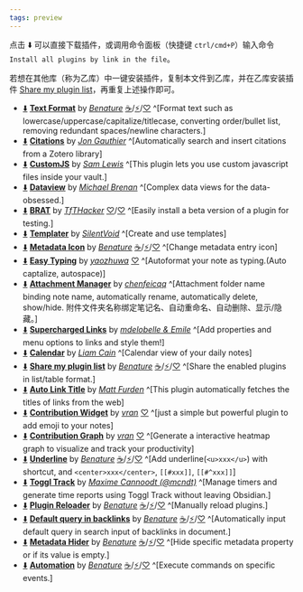 ```yaml
---
tags: preview
---
```

点击 ⬇️ 可以直接下载插件，或调用命令面板（快捷键 `ctrl/cmd+P`）输入命令 `Install all plugins by link in the file`。

若想在其他库（称为乙库）中一键安装插件，复制本文件到乙库，并在乙库安装插件 [Share my plugin list](obsidian://show-plugin?id=share-my-plugin-list)，再重复上述操作即可。

<!-- ShareMyPlugin begin -->

- [⬇️](obsidian://SP-install?id=obsidian-text-format&enable=true) [**Text Format**](https://obsidian.md/plugins?id=obsidian-text-format) by [*Benature*](https://github.com/Benature) [☕️](https://www.buymeacoffee.com/benature)/[⚡️](https://afdian.net/a/Benature-K)/[♡](https://s2.loli.net/2024/01/30/jQ9fTSyBxvXRoOM.png) ^[Format text such as lowercase/uppercase/capitalize/titlecase, converting order/bullet list, removing redundant spaces/newline characters.]
- [⬇️](obsidian://SP-install?id=obsidian-citation-plugin&enable=true) [**Citations**](https://obsidian.md/plugins?id=obsidian-citation-plugin) by [*Jon Gauthier*](http://foldl.me) ^[Automatically search and insert citations from a Zotero library]
- [⬇️](obsidian://SP-install?id=customjs&enable=true) [**CustomJS**](https://obsidian.md/plugins?id=customjs) by [*Sam Lewis*](https://github.com/samlewis0602) ^[This plugin lets you use custom javascript files inside your vault.]
- [⬇️](obsidian://SP-install?id=dataview&enable=true) [**Dataview**](https://obsidian.md/plugins?id=dataview) by [*Michael Brenan*](https://github.com/blacksmithgu) ^[Complex data views for the data-obsessed.]
- [⬇️](obsidian://SP-install?id=obsidian42-brat&enable=true) [**BRAT**](https://obsidian.md/plugins?id=obsidian42-brat) by [*TfTHacker*](https://github.com/TfTHacker/obsidian42-brat) [♡](https://bit.ly/o42-kofi)/[♡](https://tfthacker.com) ^[Easily install a beta version of a plugin for testing.]
- [⬇️](obsidian://SP-install?id=templater-obsidian&enable=true) [**Templater**](https://obsidian.md/plugins?id=templater-obsidian) by [*SilentVoid*](https://github.com/SilentVoid13) ^[Create and use templates]
- [⬇️](obsidian://SP-install?id=metadata-icon&enable=true) [**Metadata Icon**](https://obsidian.md/plugins?id=metadata-icon) by [*Benature*](https://github.com/Benature) [☕️](https://www.buymeacoffee.com/benature)/[⚡️](https://afdian.net/a/Benature-K)/[♡](https://s2.loli.net/2024/01/30/jQ9fTSyBxvXRoOM.png) ^[Change metadata entry icon]
- [⬇️](obsidian://SP-install?id=easy-typing-obsidian&enable=true) [**Easy Typing**](https://obsidian.md/plugins?id=easy-typing-obsidian) by [*yaozhuwa*](https://github.com/Yaozhuwa) [♡](https://www.buymeacoffee.com/yaozhuwa) ^[Autoformat your note as typing.(Auto captalize, autospace)]
- [⬇️](obsidian://SP-install?id=attachment-manager&enable=true) [**Attachment Manager**](https://obsidian.md/plugins?id=attachment-manager) by [*chenfeicqq*](https://github.com/chenfeicqq) ^[Attachment folder name binding note name, automatically rename, automatically delete, show/hide.
附件文件夹名称绑定笔记名、自动重命名、自动删除、显示/隐藏。]
- [⬇️](obsidian://SP-install?id=supercharged-links-obsidian&enable=true) [**Supercharged Links**](https://obsidian.md/plugins?id=supercharged-links-obsidian) by [*mdelobelle & Emile*](https://github.com/mdelobelle/mdelobelle/tree/main) ^[Add properties and menu options to links and style them!]
- [⬇️](obsidian://SP-install?id=calendar&enable=true) [**Calendar**](https://obsidian.md/plugins?id=calendar) by [*Liam Cain*](https://github.com/liamcain/) ^[Calendar view of your daily notes]
- [⬇️](obsidian://SP-install?id=share-my-plugin-list&enable=true) [**Share my plugin list**](https://obsidian.md/plugins?id=share-my-plugin-list) by [*Benature*](https://github.com/Benature) [☕️](https://www.buymeacoffee.com/benature)/[⚡️](https://afdian.net/a/Benature-K)/[♡](https://s2.loli.net/2024/01/30/jQ9fTSyBxvXRoOM.png) ^[Share the enabled plugins in list/table format.]
- [⬇️](obsidian://SP-install?id=obsidian-auto-link-title&enable=true) [**Auto Link Title**](https://obsidian.md/plugins?id=obsidian-auto-link-title) by [*Matt Furden*](https://github.com/zolrath) ^[This plugin automatically fetches the titles of links from the web]
- [⬇️](obsidian://SP-install?id=contribution-widget&enable=true) [**Contribution Widget**](https://obsidian.md/plugins?id=contribution-widget) by [*vran*](https://github.com/vran-dev) [♡](https://www.buymeacoffee.com/vran) ^[just a simple but powerful plugin to add emoji to your notes]
- [⬇️](obsidian://SP-install?id=contribution-graph&enable=true) [**Contribution Graph**](https://obsidian.md/plugins?id=contribution-graph) by [*vran*](https://github.com/vran-dev) [♡](https://www.buymeacoffee.com/vran) ^[Generate a interactive heatmap graph to visualize and track your productivity]
- [⬇️](obsidian://SP-install?id=obsidian-underline&enable=true) [**Underline**](https://obsidian.md/plugins?id=obsidian-underline) by [*Benature*](https://github.com/Benature) [☕️](https://www.buymeacoffee.com/benature)/[⚡️](https://afdian.net/a/Benature-K)/[♡](https://s2.loli.net/2024/01/30/jQ9fTSyBxvXRoOM.png) ^[Add underline(`<u>xxx</u>`) with shortcut, and `<center>xxx</center>`, `[[#xxx]]`, `[[#^xxx]]`]
- [⬇️](obsidian://SP-install?id=obsidian-toggl-integration&enable=true) [**Toggl Track**](https://obsidian.md/plugins?id=obsidian-toggl-integration) by [*Maxime Cannoodt (@mcndt)*](https://mcndt.github.io/) ^[Manage timers and generate time reports using Toggl Track without leaving Obsidian.]
- [⬇️](obsidian://SP-install?id=plugin-reloader&enable=true) [**Plugin Reloader**](https://obsidian.md/plugins?id=plugin-reloader) by [*Benature*](https://github.com/Benature) [☕️](https://www.buymeacoffee.com/benature)/[⚡️](https://afdian.net/a/Benature-K)/[♡](https://s2.loli.net/2024/01/30/jQ9fTSyBxvXRoOM.png) ^[Manually reload plugins.]
- [⬇️](obsidian://SP-install?id=default-query-in-backlink&enable=true) [**Default query in backlinks**](https://obsidian.md/plugins?id=default-query-in-backlink) by [*Benature*](https://github.com/Benature) [☕️](https://www.buymeacoffee.com/benature)/[⚡️](https://afdian.net/a/Benature-K)/[♡](https://s2.loli.net/2024/01/30/jQ9fTSyBxvXRoOM.png) ^[Automatically input default query in search input of backlinks in document.]
- [⬇️](obsidian://SP-install?id=metadata-hider&enable=true) [**Metadata Hider**](https://obsidian.md/plugins?id=metadata-hider) by [*Benature*](https://github.com/Benature) [☕️](https://www.buymeacoffee.com/benature)/[⚡️](https://afdian.net/a/Benature-K)/[♡](https://s2.loli.net/2024/01/30/jQ9fTSyBxvXRoOM.png) ^[Hide specific metadata property or if its value is empty.]
- [⬇️](obsidian://SP-install?id=automation&enable=true) [**Automation**](https://obsidian.md/plugins?id=automation) by [*Benature*](https://github.com/Benature) [☕️](https://www.buymeacoffee.com/benature)/[⚡️](https://afdian.net/a/Benature-K)/[♡](https://s2.loli.net/2024/01/30/jQ9fTSyBxvXRoOM.png) ^[Execute commands on specific events.]



<!-- ShareMyPlugin end -->